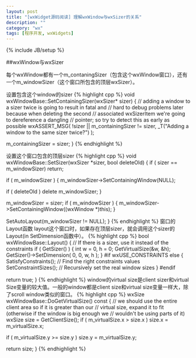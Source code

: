 ```yaml
---
layout: post
title: "[wxWidget源码阅读] 理解wxWindow与wxSizer的关系"
description: ""
category: "wx"
tags: [程序开发, wxWidgets]
---
```

{% include JB/setup %}

##wxWindow与wxSizer

每个wxWindow都有一个m_contaningSizer（包含这个wxWindow窗口），还有一个m_windowSizer（这个窗口所包含的顶层wxSizer）。

设置包含这个window的sizer
{% highlight cpp %}
void wxWindowBase::SetContainingSizer(wxSizer* sizer)
{
// adding a window to a sizer twice is going to result in fatal and
// hard to debug problems later because when deleting the second
// associated wxSizerItem we're going to dereference a dangling
// pointer; so try to detect this as early as possible
wxASSERT_MSG( !sizer || m_containingSizer != sizer,
_T("Adding a window to the same sizer twice?") );


m_containingSizer = sizer;
}
{% endhighlight %}

设置这个窗口包含的顶层sizer
{% highlight cpp %}
void wxWindowBase::SetSizer(wxSizer *sizer, bool deleteOld)
{
if ( sizer == m_windowSizer)
return;

if ( m_windowSizer )
{
m_windowSizer->SetContainingWindow(NULL);

if ( deleteOld )
delete m_windowSizer;
}

m_windowSizer = sizer;
if ( m_windowSizer )
{
m_windowSizer->SetContainingWindow((wxWindow *)this);
}

SetAutoLayout(m_windowSizer != NULL);
}
{% endhighlight %}
窗口的Layout函数
layout这个窗口时，如果存在顶层sizer，就会调用这个sizer的Layout(in SetDimension函数中）。
{% highlight cpp %}
bool wxWindowBase::Layout()
{
// If there is a sizer, use it instead of the constraints
if ( GetSizer() )
{
int w = 0, h = 0;
GetVirtualSize(&w, &h);
GetSizer()->SetDimension( 0, 0, w, h );
}
#if wxUSE_CONSTRAINTS
else
{
SatisfyConstraints(); // Find the right constraints values
SetConstraintSizes(); // Recursively set the real window sizes
}
#endif


return true;
}
{% endhighlight %}
window的virtual size是client sizer和virtual Size变量的较大值。一般的window都是client size和virtual size变量一样大，除了scroll window类似的窗口。
{% highlight cpp %}
wxSize wxWindowBase::DoGetVirtualSize() const
{
// we should use the entire client area so if it is greater than our
// virtual size, expand it to fit (otherwise if the window is big enough we
// wouldn't be using parts of it)
wxSize size = GetClientSize();
if ( m_virtualSize.x > size.x )
size.x = m_virtualSize.x;


if ( m_virtualSize.y >= size.y )
size.y = m_virtualSize.y;


return size;
}
{% endhighlight %}
